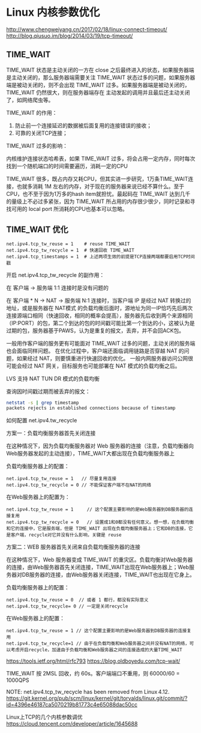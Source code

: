# Linux 内核参数优化

http://www.chengweiyang.cn/2017/02/18/linux-connect-timeout/
http://blog.qiusuo.im/blog/2014/03/19/tcp-timeout/

## TIME_WAIT

TIME_WAIT 状态是主动关闭的一方在 close 之后最终进入的状态，如果服务器端是主动关闭的，那么服务器端需要关注 TIME_WAIT 状态过多的问题，如果服务器端是被动关闭的，则不会出现 TIME_WAIT 过多。如果服务器端是被动关闭的，TIME_WAIT 仍然很大，则在服务器端存在 主动发起的调用并且最后还主动关闭了，如网络爬虫等。

TIME_WAIT 的作用：

1. 防止前一个连接延迟的数据被后面复用的连接错误的接收；
2. 可靠的关闭TCP连接；

TIME_WAIT 过多的影响：

内核维护连接状态哈希表，如果 TIME_WAIT 过多，将会占用一定内存，同时每次找到一个随机端口的时间需要遍历，消耗一定的CPU

TIME_WAIT 很多，既占内存又耗CPU，但其实进一步研究，1万条TIME_WAIT连接，也就多消耗 1M 左右的内存，对于现在的服务器来说已经不算什么。至于CPU，也不至于因为1万多的hash item就担忧。最起码在 TIME_WAIT 达到几千的量级上不必过多紧张，因为 TIME_WAIT 所占用的内存很少很少，同时记录和寻找可用的 local port 所消耗的CPU也基本可以忽略。

## TIME_WAIT 优化

```
net.ipv4.tcp_tw_reuse = 1    # reuse TIME_WAIT
net.ipv4.tcp_tw_recycle = 1  # 快速回收 TIME_WAIT
net.ipv4.tcp_timestamps = 1  # 上述两项生效的前提是TCP连接两端都要启用TCP时间戳
```

开启 net.ipv4.tcp_tw_recycle 的副作用：

在 客户端 -> 服务端 1:1 连接时是没有问题的

在 客户端 * N -> NAT -> 服务端 N:1 连接时，当客户端 IP 是经过 NAT 转换过的地址，或是服务器在 NAT模式 的负载均衡后面时，源地址为同一IP恰巧先后两次连接源端口相同（快速回收，相同的概率会提高），服务器先后收到两个来源相同（IP:PORT）的包，第二个到达的包的时间戳可能比第一个到达的小，这被认为是过期的包，服务器基于PAWS，认为是重复的报文，丢弃，并不会回ACK包。

一般用作客户端的服务更有可能面对 TIME_WAIT 过多的问题，主动关闭的服务端 也会面临同样问题。
在优化过程中，客户端还面临调用链路是否穿越 NAT 的问题，如果经过 NAT，则要慎重进行快速回收的优化。
一般内网服务器访问公网很可能会经过 NAT 网关，目标服务也可能部署在 NAT 模式的负载均衡之后。

LVS 支持 NAT TUN DR 模式的负载均衡

查询因时间戳过期而被丢弃的报文：

```sh
netstat -s | grep timestamp
packets rejects in established connections because of timestamp
```

如何配置 net.ipv4.tw_recycle

方案一：负载均衡服务器首先关闭连接

在这种情况下，因为负载均衡服务器对 Web 服务器的连接（注意，负载均衡器向Web服务器发起的主动连接），TIME_WAIT大都出现在负载均衡服务器上

负载均衡服务器上的配置：

```
net.ipv4.tcp_tw_reuse = 1   // 尽量复用连接
net.ipv4.tcp_tw_recycle = 0 // 不能保证客户端不在NAT的网络
```

在Web服务器上的配置为：

```
net.ipv4.tcp_tw_reuse = 1     // 这个配置主要影响的是Web服务器到DB服务器的连接复用
net.ipv4.tcp_tw_recycle = 0   // 设置成1和0都没有任何意义。想一想，在负载均衡和它的连接中，它是服务端，但是 TIME_WAIT 出现在负载均衡服务器上；它和DB的连接，它是客户端，recycle对它并没有什么影响，关键是 reuse
```

方案二：WEB 服务器首先关闭来自负载均衡服务器的连接

在这种情况下，Web 服务器变成 TIME_WAIT 的重灾区。负载均衡对Web服务器的连接，由Web服务器首先关闭连接，TIME_WAIT出现在Web服务器上；Web服务器对DB服务器的连接，由Web服务器关闭连接，TIME_WAIT也出现在它身上。

负载均衡服务器上的配置：

```
net.ipv4.tcp_tw_reuse = 0  // 或者 1 都行，都没有实际意义
net.ipv4.tcp_tw_recycle= 0 // 一定是关闭recycle
```

在Web服务器上的配置：

```
net.ipv4.tcp_tw_reuse = 1 // 这个配置主要影响的是Web服务器到DB服务器的连接复用
net.ipv4.tcp_tw_recycle=1 // 由于在负载均衡和Web服务器之间并没有NAT的网络，可以考虑开启recycle，加速由于负载均衡和Web服务器之间的连接造成的大量TIME_WAIT
```

https://tools.ietf.org/html/rfc793
https://blog.oldboyedu.com/tcp-wait/

TIME_WAIT 按 2MSL 回收，约 60s。客户端端口不重用，则 60000/60 = 1000QPS

NOTE: net.ipv4.tcp_tw_recycle has been removed from Linux 4.12.
https://git.kernel.org/pub/scm/linux/kernel/git/torvalds/linux.git/commit/?id=4396e46187ca5070219b81773c4e65088dac50cc


Linux上TCP的几个内核参数调优
https://cloud.tencent.com/developer/article/1645688
